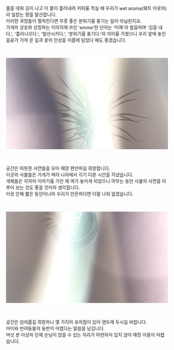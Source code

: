 <style>
    body {
        font-size: 12px;
    }
</style>
<br/>

물을 데워 김이 나고 이 물이 흘러내려 커피를 적실 때 우리가 wet aroma(웨트 아로마)라 일컫는 향을 발산합니다.<br/>
이러한 과정들이 펼쳐진다면 무릇 좋은 분위기를 풍기는 일이 아닐런지요.<br/>
가게의 상호와 상징하는 이미지에 쓰인 ‘emme'란 단어는 '이메'라 발음하며 '김을 내다.', '흘러나오다.', '발산시키다.', '분위기를 풍기다.'의 의미를 가졌으니 우리 앞에 놓인 음료가 거쳐 온 길과 꽃의 인상을 이름에 담았다 해도 좋겠습니다.

<br/>

![image01](./about_01.jpg)

<br/>

공간은 따뜻한 사연들을 모아 매양 편안하길 희망합니다.<br/>
이곳의 사물들은 거개가 여러 나라에서 각기 다른 시간을 지냈습니다.<br/>
개체들은 각자의 이야기를 가진 채 여기 놓이게 되었으니 머무는 동안 사물의 사연을 미루어 보는 것도 좋을 것이라 생각합니다.<br/>
이로 인해 짧은 동안이나마 우리가 안온하다면 더할 나위 없겠습니다.

<br/>

![image02](./about_02.jpg)

<br/>

공간은 임의롭길 희망하나 몇 가지의 유의점이 있어 염두에 두시길 바랍니다.<br/>
아이와 반려동물의 동반이 어렵다는 말씀을 남깁니다.<br/>
여섯 분 이상의 단체 손님이 앉을 수 있는 자리가 마련되어 있지 않아 매장 이용이 어렵습니다.
